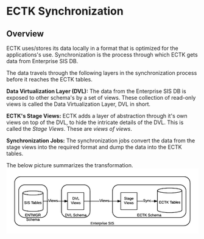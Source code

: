# ECTK Synchronization #

## Overview ##

ECTK uses/stores its data locally in a format that is optimized for the applications's use. Synchronization is the process through which ECTK gets data from Enterprise SIS DB.

The data travels through the following layers in the synchronization process before it reaches the ECTK tables.

**Data Virtualization Layer (DVL):** The data from the Enterprise SIS DB is exposed to other schema's by a set of views. These collection of read-only views is called the Data Virtualization Layer, DVL in short. 

**ECTK's Stage Views:** ECTK adds a layer of abstraction through it's own views on top of the DVL, to hide the intricate details of the DVL. This is called the *Stage Views*. These are *views of views*. 

**Synchronization Jobs:** The synchronization jobs convert the data from the stage views into the required format and dump the data into the ECTK tables. 

The below picture summarizes the transformation. 
![ECTK-SYNC](https://github.com/jganesan1/ECToolKit-Documentation/blob/master/ECTK-Sync.png)